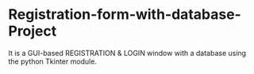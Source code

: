 # Registration-form-with-database-Project
It is a GUI-based REGISTRATION &amp; LOGIN window with a database using the python Tkinter module.
